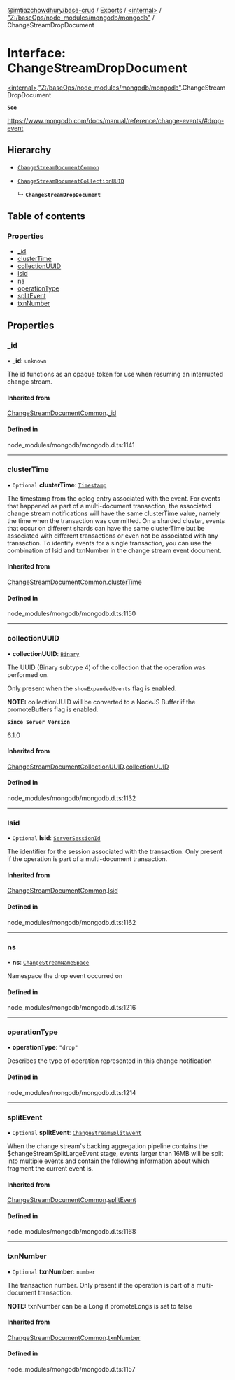 [@imtiazchowdhury/base-crud](../README.md) / [Exports](../modules.md) / [\<internal\>](../modules/internal_.md) / ["Z:/baseOps/node\_modules/mongodb/mongodb"](../modules/internal_._Z__baseOps_node_modules_mongodb_mongodb_.md) / ChangeStreamDropDocument

# Interface: ChangeStreamDropDocument

[\<internal\>](../modules/internal_.md).["Z:/baseOps/node\_modules/mongodb/mongodb"](../modules/internal_._Z__baseOps_node_modules_mongodb_mongodb_.md).ChangeStreamDropDocument

**`See`**

https://www.mongodb.com/docs/manual/reference/change-events/#drop-event

## Hierarchy

- [`ChangeStreamDocumentCommon`](internal_._Z__baseOps_node_modules_mongodb_mongodb_.ChangeStreamDocumentCommon.md)

- [`ChangeStreamDocumentCollectionUUID`](internal_._Z__baseOps_node_modules_mongodb_mongodb_.ChangeStreamDocumentCollectionUUID.md)

  ↳ **`ChangeStreamDropDocument`**

## Table of contents

### Properties

- [\_id](internal_._Z__baseOps_node_modules_mongodb_mongodb_.ChangeStreamDropDocument.md#_id)
- [clusterTime](internal_._Z__baseOps_node_modules_mongodb_mongodb_.ChangeStreamDropDocument.md#clustertime)
- [collectionUUID](internal_._Z__baseOps_node_modules_mongodb_mongodb_.ChangeStreamDropDocument.md#collectionuuid)
- [lsid](internal_._Z__baseOps_node_modules_mongodb_mongodb_.ChangeStreamDropDocument.md#lsid)
- [ns](internal_._Z__baseOps_node_modules_mongodb_mongodb_.ChangeStreamDropDocument.md#ns)
- [operationType](internal_._Z__baseOps_node_modules_mongodb_mongodb_.ChangeStreamDropDocument.md#operationtype)
- [splitEvent](internal_._Z__baseOps_node_modules_mongodb_mongodb_.ChangeStreamDropDocument.md#splitevent)
- [txnNumber](internal_._Z__baseOps_node_modules_mongodb_mongodb_.ChangeStreamDropDocument.md#txnnumber)

## Properties

### \_id

• **\_id**: `unknown`

The id functions as an opaque token for use when resuming an interrupted
change stream.

#### Inherited from

[ChangeStreamDocumentCommon](internal_._Z__baseOps_node_modules_mongodb_mongodb_.ChangeStreamDocumentCommon.md).[_id](internal_._Z__baseOps_node_modules_mongodb_mongodb_.ChangeStreamDocumentCommon.md#_id)

#### Defined in

node_modules/mongodb/mongodb.d.ts:1141

___

### clusterTime

• `Optional` **clusterTime**: [`Timestamp`](../classes/internal_._Z__baseOps_node_modules_mongodb_mongodb_.BSON.Timestamp.md)

The timestamp from the oplog entry associated with the event.
For events that happened as part of a multi-document transaction, the associated change stream
notifications will have the same clusterTime value, namely the time when the transaction was committed.
On a sharded cluster, events that occur on different shards can have the same clusterTime but be
associated with different transactions or even not be associated with any transaction.
To identify events for a single transaction, you can use the combination of lsid and txnNumber in the change stream event document.

#### Inherited from

[ChangeStreamDocumentCommon](internal_._Z__baseOps_node_modules_mongodb_mongodb_.ChangeStreamDocumentCommon.md).[clusterTime](internal_._Z__baseOps_node_modules_mongodb_mongodb_.ChangeStreamDocumentCommon.md#clustertime)

#### Defined in

node_modules/mongodb/mongodb.d.ts:1150

___

### collectionUUID

• **collectionUUID**: [`Binary`](../classes/internal_._Z__baseOps_node_modules_mongodb_mongodb_.Binary.md)

The UUID (Binary subtype 4) of the collection that the operation was performed on.

Only present when the `showExpandedEvents` flag is enabled.

**NOTE:** collectionUUID will be converted to a NodeJS Buffer if the promoteBuffers
   flag is enabled.

**`Since Server Version`**

6.1.0

#### Inherited from

[ChangeStreamDocumentCollectionUUID](internal_._Z__baseOps_node_modules_mongodb_mongodb_.ChangeStreamDocumentCollectionUUID.md).[collectionUUID](internal_._Z__baseOps_node_modules_mongodb_mongodb_.ChangeStreamDocumentCollectionUUID.md#collectionuuid)

#### Defined in

node_modules/mongodb/mongodb.d.ts:1132

___

### lsid

• `Optional` **lsid**: [`ServerSessionId`](../modules/internal_._Z__baseOps_node_modules_mongodb_mongodb_.md#serversessionid)

The identifier for the session associated with the transaction.
Only present if the operation is part of a multi-document transaction.

#### Inherited from

[ChangeStreamDocumentCommon](internal_._Z__baseOps_node_modules_mongodb_mongodb_.ChangeStreamDocumentCommon.md).[lsid](internal_._Z__baseOps_node_modules_mongodb_mongodb_.ChangeStreamDocumentCommon.md#lsid)

#### Defined in

node_modules/mongodb/mongodb.d.ts:1162

___

### ns

• **ns**: [`ChangeStreamNameSpace`](internal_._Z__baseOps_node_modules_mongodb_mongodb_.ChangeStreamNameSpace.md)

Namespace the drop event occurred on

#### Defined in

node_modules/mongodb/mongodb.d.ts:1216

___

### operationType

• **operationType**: ``"drop"``

Describes the type of operation represented in this change notification

#### Defined in

node_modules/mongodb/mongodb.d.ts:1214

___

### splitEvent

• `Optional` **splitEvent**: [`ChangeStreamSplitEvent`](internal_._Z__baseOps_node_modules_mongodb_mongodb_.ChangeStreamSplitEvent.md)

When the change stream's backing aggregation pipeline contains the $changeStreamSplitLargeEvent
stage, events larger than 16MB will be split into multiple events and contain the
following information about which fragment the current event is.

#### Inherited from

[ChangeStreamDocumentCommon](internal_._Z__baseOps_node_modules_mongodb_mongodb_.ChangeStreamDocumentCommon.md).[splitEvent](internal_._Z__baseOps_node_modules_mongodb_mongodb_.ChangeStreamDocumentCommon.md#splitevent)

#### Defined in

node_modules/mongodb/mongodb.d.ts:1168

___

### txnNumber

• `Optional` **txnNumber**: `number`

The transaction number.
Only present if the operation is part of a multi-document transaction.

**NOTE:** txnNumber can be a Long if promoteLongs is set to false

#### Inherited from

[ChangeStreamDocumentCommon](internal_._Z__baseOps_node_modules_mongodb_mongodb_.ChangeStreamDocumentCommon.md).[txnNumber](internal_._Z__baseOps_node_modules_mongodb_mongodb_.ChangeStreamDocumentCommon.md#txnnumber)

#### Defined in

node_modules/mongodb/mongodb.d.ts:1157
